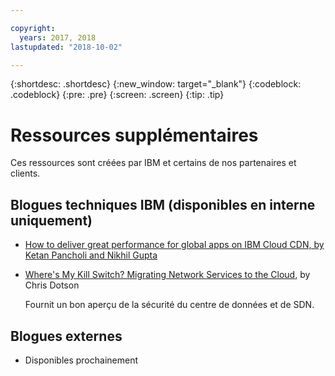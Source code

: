 ```yaml
---

copyright:
  years: 2017, 2018
lastupdated: "2018-10-02"

---
```


{:shortdesc: .shortdesc}
{:new_window: target="_blank"}
{:codeblock: .codeblock}
{:pre: .pre}
{:screen: .screen}
{:tip: .tip}

# Ressources supplémentaires

Ces ressources sont créées par IBM et certains de nos partenaires et clients.

## Blogues techniques IBM (disponibles en interne uniquement)

 * [How to deliver great performance for global apps on IBM Cloud CDN, by Ketan Pancholi and Nikhil Gupta](https://www.ibm.com/w3-techblog/use-cases/2018/05/content-delivery-service/)
 
 * [Where's My Kill Switch? Migrating Network Services to the Cloud](https://www.ibm.com/w3-techblog/wcp/2018/09/migrating-network-services/), by Chris Dotson
 
   Fournit un bon aperçu de la sécurité du centre de données et de SDN. 


## Blogues externes

* Disponibles prochainement
